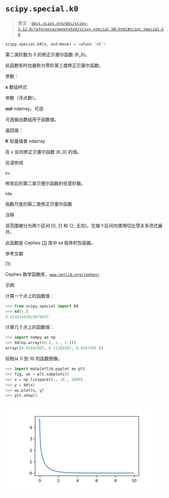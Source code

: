 # `scipy.special.k0`

> 原文：[`docs.scipy.org/doc/scipy-1.12.0/reference/generated/scipy.special.k0.html#scipy.special.k0`](https://docs.scipy.org/doc/scipy-1.12.0/reference/generated/scipy.special.k0.html#scipy.special.k0)

```py
scipy.special.k0(x, out=None) = <ufunc 'k0'>
```

第二类阶数为 0 的修正贝塞尔函数 \(K_0\)。

此函数有时也被称为零阶第三类修正贝塞尔函数。

参数：

**x** 数组样式

参数（浮点数）。

**out** ndarray，可选

可选输出数组用于函数值。

返回值：

**K** 标量或者 ndarray

在 *x* 处的修正贝塞尔函数 \(K_0\) 的值。

另请参阅

`kv`

修改后的第二类贝塞尔函数的任意阶数。

`k0e`

指数尺度的第二类修正贝塞尔函数

注释

该范围被分为两个区间 [0, 2] 和 (2, 无穷)。在每个区间内使用切比雪夫多项式展开。

此函数是 Cephes [[1]](#rd8448ebcd17e-1) 库中 `k0` 程序的包装器。

参考文献

[1]

Cephes 数学函数库，[`www.netlib.org/cephes/`](http://www.netlib.org/cephes/)

示例

计算一个点上的函数值：

```py
>>> from scipy.special import k0
>>> k0(1.)
0.42102443824070823 
```

计算几个点上的函数值：

```py
>>> import numpy as np
>>> k0(np.array([0.5, 2., 3.]))
array([0.92441907, 0.11389387, 0.0347395 ]) 
```

绘制从 0 到 10 的函数图像。

```py
>>> import matplotlib.pyplot as plt
>>> fig, ax = plt.subplots()
>>> x = np.linspace(0., 10., 1000)
>>> y = k0(x)
>>> ax.plot(x, y)
>>> plt.show() 
```

![../../_images/scipy-special-k0-1.png](img/e034578b7133a2c6ddb786f804e532b2.png)
